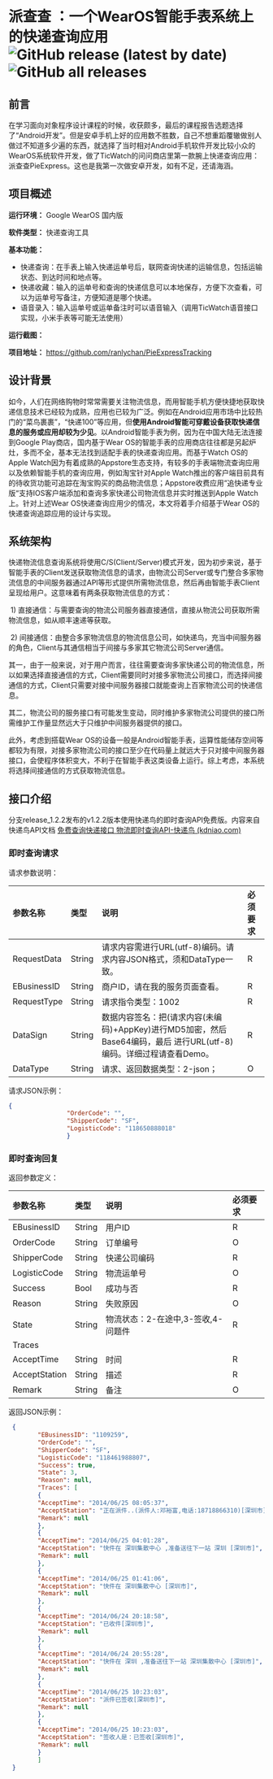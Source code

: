 # 派查查 ：一个WearOS智能手表系统上的快递查询应用  ![GitHub release (latest by date)](https://img.shields.io/github/v/release/ranlychan/PieExpressTracking) ![GitHub all releases](https://img.shields.io/github/downloads/ranlychan/PieExpressTracking/total) 


## 前言 ##

​	在学习面向对象程序设计课程的时候，收获颇多，最后的课程报告选题选择了“Android开发”。但是安卓手机上好的应用数不胜数，自己不想重蹈覆辙做别人做过不知道多少遍的东西，就选择了当时相对Android手机软件开发比较小众的WearOS系统软件开发，做了TicWatch的问问商店里第一款腕上快递查询应用：派查查PieExpress。这也是我第一次做安卓开发，如有不足，还请海涵。



## 项目概述 ##

**运行环境：** Google WearOS 国内版

**软件类型：** 快递查询工具

**基本功能：**

- 快递查询：在手表上输入快递运单号后，联网查询快递的运输信息，包括运输状态、到达时间和地点等。
- 快递收藏：输入的运单号和查询的快递信息可以本地保存，方便下次查看，可以为运单号写备注，方便知道是哪个快递。
- 语音录入：输入运单号或运单备注时可以语音输入（调用TicWatch语音接口实现，小米手表等可能无法使用）

**运行截图：**

**项目地址：** https://github.com/ranlychan/PieExpressTracking


## 设计背景 ##

​	如今，人们在网络购物时常常需要关注物流信息，而用智能手机方便快捷地获取快递信息技术已经较为成熟，应用也已较为广泛。例如在Android应用市场中比较热门的“菜鸟裹裹”，“快递100”等应用，但**使用Android智能可穿戴设备获取快递信息的服务或应用却较为少见**。以Android智能手表为例，因为在中国大陆无法连接到Google Play商店，国内基于Wear OS的智能手表的应用商店往往都是另起炉灶，多而不全，基本无法找到适配手表的快递查询应用。而基于Watch OS的Apple Watch因为有着成熟的Appstore生态支持，有较多的手表端物流查询应用以及依赖智能手机的查询应用，例如淘宝针对Apple Watch推出的客户端目前具有的待收货功能可追踪在淘宝购买的商品物流信息；Appstore收费应用“追快递专业版“支持IOS客户端添加和查询多家快递公司物流信息并实时推送到Apple Watch上。针对上述Wear OS快递查询应用少的情况，本文将着手介绍基于Wear OS的快递查询追踪应用的设计与实现。



## 系统架构 ##

快递物流信息查询系统将使用C/S(Client/Server)模式开发，因为初步来说，基于智能手表的Client发送获取物流信息的请求，由物流公司Server或专门整合多家物流信息的中间服务器通过API等形式提供所需物流信息，然后再由智能手表Client呈现给用户。这意味着有两条获取物流信息的方式：

​	1)   直接通信：与需要查询的物流公司服务器直接通信，直接从物流公司获取所需物流信息，如从顺丰速递等获取。

​	2)   间接通信：由整合多家物流信息的物流信息公司，如快递鸟，充当中间服务器的角色，Client与其通信相当于间接与多家其它物流公司Server通信。

其一，由于一般来说，对于用户而言，往往需要查询多家快递公司的物流信息，所以如果选择直接通信的方式，Client需要同时对接多家物流公司接口，而选择间接通信的方式，Client只需要对接中间服务器接口就能查询上百家物流公司的快递信息。

其二，物流公司的服务接口有可能发生变动，同时维护多家物流公司提供的接口所需维护工作量显然远大于只维护中间服务器提供的接口。

此外，考虑到搭载Wear OS的设备一般是Android智能手表，运算性能储存空间等都较为有限，对接多家物流公司的接口至少在代码量上就远大于只对接中间服务器接口，会使程序体积变大，不利于在智能手表这类设备上运行。综上考虑，本系统将选择间接通信的方式获取物流信息。



## 接口介绍 ##

分支release_1.2.2发布的v1.2.2版本使用快递鸟的即时查询API免费版。内容来自快递鸟API文档 [免费查询快递接口 物流即时查询API-快递鸟 (kdniao.com)](http://www.kdniao.com/api-track)

### 即时查询请求 ###

请求参数说明：

| 参数名称    | 类型   | 说明                                                         | 必须要求 |
| :---------- | :----- | :----------------------------------------------------------- | :------- |
| RequestData | String | 请求内容需进行URL(utf-8)编码。请求内容JSON格式，须和DataType一致。 | R        |
| EBusinessID | String | 商户ID，请在我的服务页面查看。                               | R        |
| RequestType | String | 请求指令类型：1002                                           | R        |
| DataSign    | String | 数据内容签名：把(请求内容(未编码)+AppKey)进行MD5加密，然后Base64编码，最后 进行URL(utf-8)编码。详细过程请查看Demo。 | R        |
| DataType    | String | 请求、返回数据类型：2-json；                                 | O        |

请求JSON示例：
```json
{
                "OrderCode": "",
                "ShipperCode": "SF",
                "LogisticCode": "118650888018"
                }
```



### 即时查询回复 ###

返回参数定义：

| 参数名称      | 类型   | 说明                               | 必须要求 |
| :------------ | :----- | :--------------------------------- | :------- |
| EBusinessID   | String | 用户ID                             | R        |
| OrderCode     | String | 订单编号                           | O        |
| ShipperCode   | String | 快递公司编码                       | R        |
| LogisticCode  | String | 物流运单号                         | O        |
| Success       | Bool   | 成功与否                           | R        |
| Reason        | String | 失败原因                           | O        |
| State         | String | 物流状态：2-在途中,3-签收,4-问题件 | R        |
| Traces        |        |                                    |          |
| AcceptTime    | String | 时间                               | R        |
| AcceptStation | String | 描述                               | R        |
| Remark        | String | 备注                               | O        |

返回JSON示例：

```json
 {
        "EBusinessID": "1109259",
        "OrderCode": "",
        "ShipperCode": "SF",
        "LogisticCode": "118461988807",
        "Success": true,
        "State": 3,
        "Reason": null,
        "Traces": [
        {
        "AcceptTime": "2014/06/25 08:05:37",
        "AcceptStation": "正在派件..(派件人:邓裕富,电话:18718866310)[深圳市]",
        "Remark": null
        },
        {
        "AcceptTime": "2014/06/25 04:01:28",
        "AcceptStation": "快件在 深圳集散中心 ,准备送往下一站 深圳 [深圳市]",
        "Remark": null
        },
        {
        "AcceptTime": "2014/06/25 01:41:06",
        "AcceptStation": "快件在 深圳集散中心 [深圳市]",
        "Remark": null
        },
        {
        "AcceptTime": "2014/06/24 20:18:58",
        "AcceptStation": "已收件[深圳市]",
        "Remark": null
        },
        {
        "AcceptTime": "2014/06/24 20:55:28",
        "AcceptStation": "快件在 深圳 ,准备送往下一站 深圳集散中心 [深圳市]",
        "Remark": null
        },
        {
        "AcceptTime": "2014/06/25 10:23:03",
        "AcceptStation": "派件已签收[深圳市]",
        "Remark": null
        },
        {
        "AcceptTime": "2014/06/25 10:23:03",
        "AcceptStation": "签收人是：已签收[深圳市]",
        "Remark": null
        }
        ] 
 } 

```

